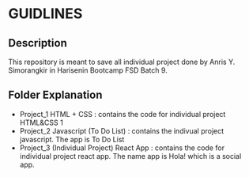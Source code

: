 # GUIDLINES

## Description

This repository is meant to save all individual project done by Anris Y. Simorangkir in Harisenin Bootcamp FSD Batch 9.

## Folder Explanation

- Project_1 HTML + CSS : contains the code for individual project HTML&CSS 1
- Project_2 Javascript (To Do List) : contains the indivual project javascript. The app is To Do List
- Project_3 (Individual Project) React App : contains the code for individual project react app. The name app is Hola! which is a social app.
